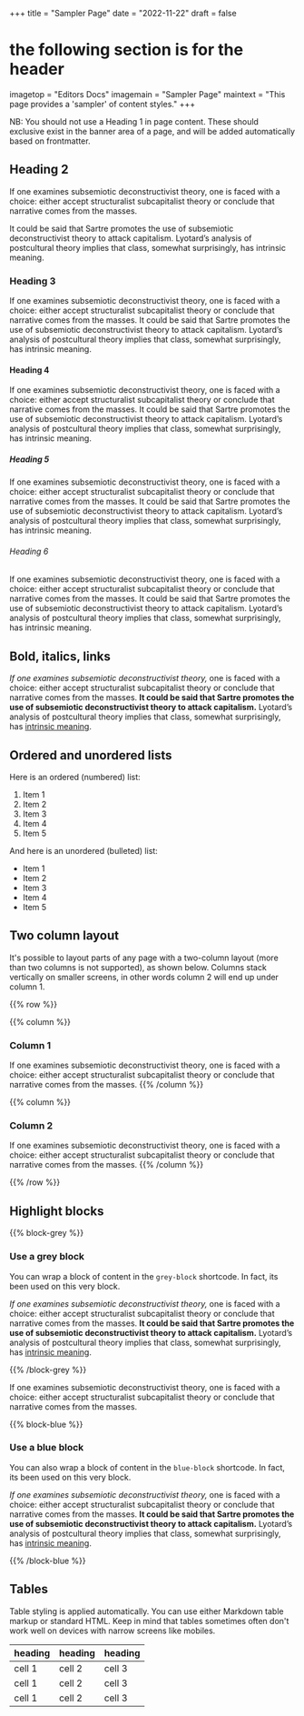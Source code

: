 +++
title = "Sampler Page"
date = "2022-11-22"
draft = false
# the following section is for the header
imagetop = "Editors Docs"
imagemain = "Sampler Page"
maintext = "This page provides a 'sampler' of content styles."
+++

NB: You should not use a Heading 1 in page content. These should exclusive exist in the banner area of a page, and will be added automatically based on frontmatter. 

## Heading 2
If one examines subsemiotic deconstructivist theory, one is faced with a
choice: either accept structuralist subcapitalist theory or conclude that
narrative comes from the masses. 

It could be said that Sartre promotes the use
of subsemiotic deconstructivist theory to attack capitalism. Lyotard’s analysis
of postcultural theory implies that class, somewhat surprisingly, has intrinsic
meaning.

### Heading 3
If one examines subsemiotic deconstructivist theory, one is faced with a
choice: either accept structuralist subcapitalist theory or conclude that
narrative comes from the masses. It could be said that Sartre promotes the use
of subsemiotic deconstructivist theory to attack capitalism. Lyotard’s analysis
of postcultural theory implies that class, somewhat surprisingly, has intrinsic
meaning.

#### Heading 4
If one examines subsemiotic deconstructivist theory, one is faced with a
choice: either accept structuralist subcapitalist theory or conclude that
narrative comes from the masses. It could be said that Sartre promotes the use
of subsemiotic deconstructivist theory to attack capitalism. Lyotard’s analysis
of postcultural theory implies that class, somewhat surprisingly, has intrinsic
meaning.

##### Heading 5
If one examines subsemiotic deconstructivist theory, one is faced with a
choice: either accept structuralist subcapitalist theory or conclude that
narrative comes from the masses. It could be said that Sartre promotes the use
of subsemiotic deconstructivist theory to attack capitalism. Lyotard’s analysis
of postcultural theory implies that class, somewhat surprisingly, has intrinsic
meaning.

###### Heading 6
If one examines subsemiotic deconstructivist theory, one is faced with a
choice: either accept structuralist subcapitalist theory or conclude that
narrative comes from the masses. It could be said that Sartre promotes the use
of subsemiotic deconstructivist theory to attack capitalism. Lyotard’s analysis
of postcultural theory implies that class, somewhat surprisingly, has intrinsic
meaning.

## Bold, italics, links
*If one examines subsemiotic deconstructivist theory,* one is faced with a
choice: either accept structuralist subcapitalist theory or conclude that
narrative comes from the masses. **It could be said that Sartre promotes the use
of subsemiotic deconstructivist theory to attack capitalism.** Lyotard’s analysis
of postcultural theory implies that class, somewhat surprisingly, has [intrinsic
meaning](#).

## Ordered and unordered lists

Here is an ordered (numbered) list:

1. Item 1
2. Item 2
3. Item 3
4. Item 4
5. Item 5

And here is an unordered (bulleted) list:

- Item 1
- Item 2
- Item 3
- Item 4
- Item 5

## Two column layout
It's possible to layout parts of any page with a two-column layout (more than two columns is not supported), as shown below. Columns stack vertically on smaller screens, in other words column 2 will end up under column 1. 

{{% row %}}

{{% column %}}
### Column 1
If one examines subsemiotic deconstructivist theory, one is faced with a
choice: either accept structuralist subcapitalist theory or conclude that
narrative comes from the masses.
{{% /column %}}

{{% column %}}
### Column 2
If one examines subsemiotic deconstructivist theory, one is faced with a
choice: either accept structuralist subcapitalist theory or conclude that
narrative comes from the masses.
{{% /column %}}

{{% /row %}}

## Highlight blocks

{{% block-grey %}}

### Use a grey block

You can wrap a block of content in the `grey-block` shortcode. In fact, its been used on this very block. 

*If one examines subsemiotic deconstructivist theory,* one is faced with a
choice: either accept structuralist subcapitalist theory or conclude that
narrative comes from the masses. **It could be said that Sartre promotes the use
of subsemiotic deconstructivist theory to attack capitalism.** Lyotard’s analysis
of postcultural theory implies that class, somewhat surprisingly, has [intrinsic
meaning](#).

{{% /block-grey %}}

If one examines subsemiotic deconstructivist theory, one is faced with a
choice: either accept structuralist subcapitalist theory or conclude that
narrative comes from the masses. 

{{% block-blue %}}

### Use a blue block

You can also wrap a block of content in the `blue-block` shortcode. In fact, its been used on this very block. 

*If one examines subsemiotic deconstructivist theory,* one is faced with a
choice: either accept structuralist subcapitalist theory or conclude that
narrative comes from the masses. **It could be said that Sartre promotes the use
of subsemiotic deconstructivist theory to attack capitalism.** Lyotard’s analysis
of postcultural theory implies that class, somewhat surprisingly, has [intrinsic
meaning](#).

{{% /block-blue %}}


## Tables

Table styling is applied automatically. You can use either Markdown table markup or standard HTML. Keep in mind that tables sometimes often don't work well on devices with narrow screens like mobiles. 

heading | heading | heading
---|---|---
cell 1|cell 2|cell 3
cell 1|cell 2|cell 3
cell 1|cell 2|cell 3
